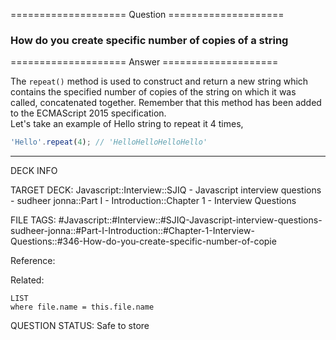 ==================== Question ====================  

### How do you create specific number of copies of a string  

==================== Answer ====================  

The `repeat()` method is used to construct and return a new string which
contains the specified number of copies of the string on which it was called,
concatenated together. Remember that this method has been added to the
ECMAScript 2015 specification.  
Let's take an example of Hello string to repeat it 4 times,

```javascript
'Hello'.repeat(4); // 'HelloHelloHelloHello'
```

---

DECK INFO

TARGET DECK: Javascript::Interview::SJIQ - Javascript interview questions -
sudheer jonna::Part I - Introduction::Chapter 1 - Interview Questions

FILE TAGS:
#Javascript::#Interview::#SJIQ-Javascript-interview-questions-sudheer-jonna::#Part-I-Introduction::#Chapter-1-Interview-Questions::#346-How-do-you-create-specific-number-of-copie

Reference:

Related:

```dataview
LIST
where file.name = this.file.name
```

QUESTION STATUS: Safe to store
